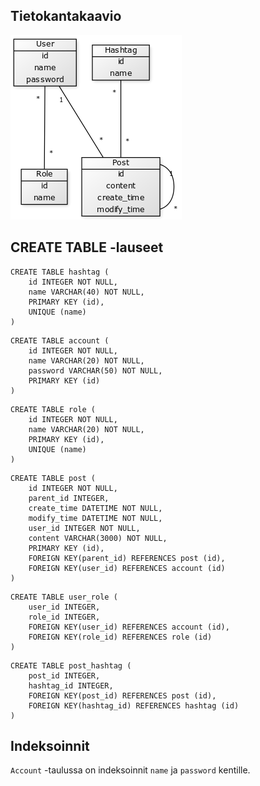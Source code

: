 ## Tietokantakaavio

![Tietokantakaavio](tietokantakaavio.png)

## CREATE TABLE -lauseet

```
CREATE TABLE hashtag (
	id INTEGER NOT NULL, 
	name VARCHAR(40) NOT NULL, 
	PRIMARY KEY (id), 
	UNIQUE (name)
)
```

```
CREATE TABLE account (
	id INTEGER NOT NULL, 
	name VARCHAR(20) NOT NULL, 
	password VARCHAR(50) NOT NULL, 
	PRIMARY KEY (id)
)
```

```
CREATE TABLE role (
	id INTEGER NOT NULL, 
	name VARCHAR(20) NOT NULL, 
	PRIMARY KEY (id), 
	UNIQUE (name)
)
```

```
CREATE TABLE post (
	id INTEGER NOT NULL, 
	parent_id INTEGER, 
	create_time DATETIME NOT NULL, 
	modify_time DATETIME NOT NULL, 
	user_id INTEGER NOT NULL, 
	content VARCHAR(3000) NOT NULL, 
	PRIMARY KEY (id), 
	FOREIGN KEY(parent_id) REFERENCES post (id), 
	FOREIGN KEY(user_id) REFERENCES account (id)
)
```

```
CREATE TABLE user_role (
	user_id INTEGER, 
	role_id INTEGER, 
	FOREIGN KEY(user_id) REFERENCES account (id), 
	FOREIGN KEY(role_id) REFERENCES role (id)
)
```

```
CREATE TABLE post_hashtag (
	post_id INTEGER, 
	hashtag_id INTEGER, 
	FOREIGN KEY(post_id) REFERENCES post (id), 
	FOREIGN KEY(hashtag_id) REFERENCES hashtag (id)
)
```

## Indeksoinnit

`Account` -taulussa on indeksoinnit `name` ja `password` kentille.
